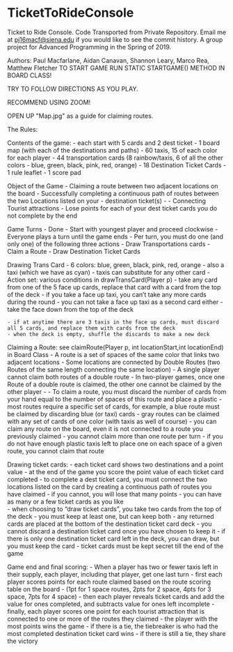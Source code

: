 # TicketToRideConsole
Ticket to Ride Console. Code Transported from Private Repository. 
Email me at pj16macf@siena.edu if you would like to see the commit history.
A group project for Advanced Programming in the Spring of 2019.

Authors: Paul Macfarlane, Aidan Canavan, Shannon Leary, Marco Rea, Matthew Fletcher
TO START GAME RUN STATIC STARTGAME() METHOD IN BOARD CLASS!

TRY TO FOLLOW DIRECTIONS AS YOU PLAY.

RECOMMEND USING ZOOM!

OPEN UP "Map.jpg" as a guide for claiming routes. 

The Rules: 

Contents of the game:
	- each start with 5 cards and 2 dest ticket 
	- 1 board map (with each of the destinations and paths) 
	- 60 taxis, 15 of each color for each player 
	- 44 transportation cards (8 rainbow/taxis, 6 of all the other colors - blue, green, black, pink, red, orange) 
	- 18 Destination Ticket Cards 
	- 1 rule leaflet
	- 1 score pad 

Object of the Game 
	- Claiming a route between two adjacent locations on the board 
	- Successfully completing a continuous path of routes between the two Locations listed on your 
	- destination ticket(s) -
	- Connecting Tourist attractions 
	- Lose points for each of your dest ticket cards you do not complete by the end 
	

Game Turns - Done
	- Start with youngest player and proceed clockwise 
	- Everyone plays a turn until the game ends
	- Per turn, you must do one (and only one) of the following three actions 
		- Draw Transportations cards
		- Claim a Route 
		- Draw Destination Ticket Cards 

Drawing Trans Card 
	- 6 colors: blue, green, black, pink, red, orange 
	- also a taxi (which we have as cyan) 
	- taxis can substitute for any other card 
	- Action set: various conditions in drawTransCard(Player p)
		- take any card from one of the 5 face up cards, replace that card with a card from the top of the deck 
			- if you take a face up taxi, you can’t take any more cards during the round 
			- you can not take a face up taxi as a second card either 
		- take the face down from the top of the deck
		
	- if at anytime there are 3 taxis in the face up cards, must discard all 5 cards, and replace them with cards from the deck 
	- when the deck is empty, shuffle the discards to make a new deck 

Claiming a Route: see claimRoute(Player p, int locationStart,int locationEnd) in Board Class
	- A route is a set of spaces of the same color that links two adjacent locations
	- Some locations are connected by Double Routes (two Routes of the same length connecting the same location) 
	- A single player cannot claim both routes of a double route 
	- In two-player games, once one Route of a double route is claimed, the other one cannot be claimed by the other player -
	- To claim a route, you must discard the number of cards from your hand equal to the number of spaces of this route and place a plastic 
	- most routes require a specific set of cards, for example, a blue route must be claimed by discarding blue (or taxi) cards 
	- gray routes can be claimed with any set of cards of one color (with taxis as well of course) 
	- you can claim any route on the board, even it is not connected to a route you previously claimed 
	- you cannot claim more than one route per turn 
	- if you do not have enough plastic taxis left to place one on each space of a given route, you cannot claim that route 

Drawing ticket cards:
	- each ticket card shows two destinations and a point value 
	- at the end of the game you score the point value of each ticket card completed
	- to complete a dest ticket card, you must connect the two locations listed on the card by creating a continuous path of routes you have claimed 
	- if you cannot, you will lose that many points 
	- you can have as many or a few ticket cards as you like  
	- when choosing to “draw ticket cards”, you take two cards from the top of the deck 
	- you must keep at least one, but can keep both 
	- any returned cards are placed at the bottom of the destination ticket card deck
	- you cannot discard a destination ticket card once you have chosen to keep it 
	- if there is only one destination ticket card left in the deck, you can draw, but you must keep the card 
	- ticket cards must be kept secret till the end of the game 

Game end and final scoring:
	- When a player has two or fewer taxis left in their supply, each player, including that player, get one last turn 
	- first each player scores points for each route claimed based on the route scoring table on the board 
		- (1pt for 1 space routes, 2pts for 2 space, 4pts for 3 space, 7pts for 4 space)
	- then each player reveals ticket cards and add the value for ones completed, and subtracts value for ones left incomplete 
	- finally, each player scores one point for each tourist attraction that is connected to one or more of the routes they claimed 
	- the player with the most points wins the game 
	- if there is a tie, the tiebreaker is who had the most completed destination ticket card wins 
	- if there is still a tie, they share the victory
